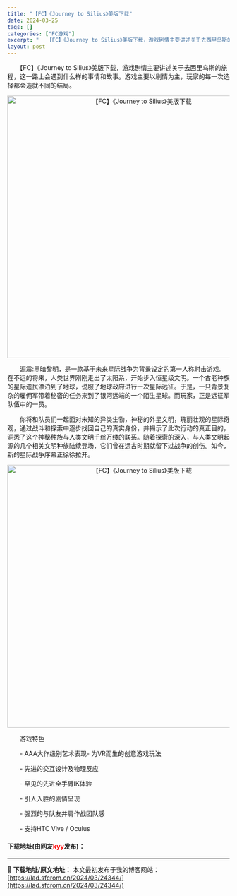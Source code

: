```yaml
---
title: "【FC】《Journey to Silius》美版下载"
date: 2024-03-25
tags: []
categories: ["FC游戏"]
excerpt: "　　【FC】《Journey to Silius》美版下载，游戏剧情主要讲述关于去西里乌斯的旅程，这一路上会遇到什么样的事情和故事。游戏主要以剧情为主，玩家的每一次选择都会造就不同的结局。 　　源震:黑暗黎明，是一款基于未来星际战争为背景设定的第一人称射击游戏。在不远的将来，人类世界刚刚走出了太阳系&hellip;"
layout: post
---
```


 <p>　　【FC】《Journey to Silius》美版下载，游戏剧情主要讲述关于去西里乌斯的旅程，这一路上会遇到什么样的事情和故事。游戏主要以剧情为主，玩家的每一次选择都会造就不同的结局。</p> <p align="center"><img align="" border="0" src="https://lad.sfcrom.cn/wp-content/uploads/2024/03/20240325_660193d305f20.png" width="594" alt="【FC】《Journey to Silius》美版下载" /></p> <p>　　源震:黑暗黎明，是一款基于未来星际战争为背景设定的第一人称射击游戏。在不远的将来，人类世界刚刚走出了太阳系，开始步入恒星级文明。一个古老种族的星际遗民漂泊到了地球，说服了地球政府进行一次星际远征。于是，一只背景复杂的雇佣军带着秘密的任务来到了银河远端的一个陌生星球。而玩家，正是远征军队伍中的一员。</p> <p>　　你将和队员们一起面对未知的异类生物，神秘的外星文明，瑰丽壮观的星际奇观，通过战斗和探索中逐步找回自己的真实身份，并揭示了此次行动的真正目的，洞悉了这个神秘种族与人类文明千丝万缕的联系。随着探索的深入，与人类文明起源的几个相关文明种族陆续登场，它们曾在远古时期就留下过战争的创伤。如今，新的星际战争序幕正徐徐拉开。</p> <p align="center"><img align="" border="0" src="https://lad.sfcrom.cn/wp-content/uploads/2024/03/20240325_660193d42f056.png" width="595" alt="【FC】《Journey to Silius》美版下载" /></p> <p>　　游戏特色</p> <p>　　- AAA大作级别艺术表现- 为VR而生的创意游戏玩法</p> <p>　　- 先进的交互设计及物理反应</p> <p>　　- 罕见的先进全手臂IK体验</p> <p>　　- 引人入胜的剧情呈现</p> <p>　　- 强烈的与队友并肩作战团队感</p> <p>　　- 支持HTC Vive / Oculus</p> <p><h4>下载地址(由网友<font color="red">kyy</font>发布)：</h4></p> 

---
📖 **下载地址/原文地址：** 本文最初发布于我的博客网站：[https://lad.sfcrom.cn/2024/03/24344/](https://lad.sfcrom.cn/2024/03/24344/)

